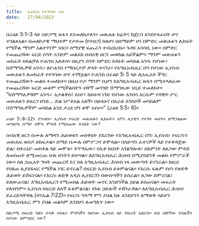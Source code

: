 ```yaml
---
title:  ኢየሱስ የተገባው ነው
date:   27/04/2023
---
```


በራዕይ 5:1–3 ላይ በድጋሚ ዙፋን እንመለከታለን። መጽሐፉ ከፊትና ከጀርባ እንደተጻፈበት ሆኖ ተገልጾአል። በመለኮታዊ ማህተም የታተመ (የተዘጋ) ስለሆነ በሰማይም ሆነ በምድር መጽሐፉን ሊከፍት የሚችል ማንም አልተገኘም ነበር። ሰማያዊ ፍጡራን ተብረከረኩ። ጉዳዩ አሳሳቢ ነው። በምድር የመጨረሻው ፍርድ ሰዓት አንድም መልአክ ሰብአዊ ዘርን መወከል አይችልም። ማንም መጽሐፉን መክፈት ስላልቻለ ዮሐንስ አለቀሰ። በዚያን ሰዓት ከምድር ከዳኑት መካከል አንዱ የሆነው፣ ከሽማግሌዎቹ አንዱ፣ ለዮሐንስ የማበረታቻ ቃላት ተናገረ። የእግዚአብሔር በግ የሆነው ኢየሱስ መጽሐፉን ለመክፈት የተገባው ሆኖ ተገኝቷል። ዮሐንስ በራዕይ 5፡ 5 ላይ ለኃጢአት ችግር የመጨረሻውን መልስ ተመለከተ። በዚህ ቦታ ማንም ቢሆን ከእግዚአብሔር ዙፋን በሚተላለፈው የመጨረሻው ፍርድ መቆም የሚችልበትን ብቸኛ መንገድ ሽማግሌው ነቢይ ተመለከተ። “ከሽማግሌዎቹም አንዱ፦ አታልቅስ፤ እነሆ፥ ከይሁዳ ነገድ የሆነው አንበሳ እርሱም የዳዊት ሥር መጽሐፉን ይዘረጋ ዘንድ... ድል ነሥቶአል አለኝ። በዙፋኑና በአራቱ እንስሶች መካከልም በሽማግሌዎችም መካከል እንደ ታረደ በግ ቆሞ አየሁ።” (ራዕይ 5:5፣ 6)።

`ራዕይ 5:8–12ን ያንብቡ። ኢየሱስ የፍርድ መጽሐፉን ሊከፍትና እኛን ሊያድን የተገባ መሆኑን ለሚገልጸው መግለጫ ሰማይ በሞላ ምላሽ የሚሰጠው እንዴት ነው?`

ሰብአዊ ዘርን በሙሉ ለማዳን ሕይወቱን መስዋዕት ያደረገው የእግዚአብሔር በግ፣ ኢየሱስ፣ የፍርዱን መጽሐፍ ወስዶ ይከፍታል። ሰማይ በሙሉ በምሥጋና ይሞላል። በሰይጣን ፈተናዎች ላይ የተቀዳጀው ድል፣ በቀራኒዮ መስቀል ላይ መሞቱ፣ ትንሣኤው፣ የሊቀ ክህነት አገልግሎቱ፣ በእምነት ለጸጋው ምላሽ ለመስጠት ለሚመርጡ ሁሉ ድነትን ይሰጣል። ለእግዚአብሔር ሕዝብ በሚያስደንቅ መልኩ የምሥራች ነው። ስለ ኃጢአት ግዛት መጨረሻ እና ስለ እግዚአብሔር ሕዝብ ነጻ መውጣት ይናገራል። ከዚህ የበለጠ ሊያደፋፍር የሚችል ነገር ይኖራል? በፍርድ ኢየሱስ ይቆምልናል። የእርሱ ፍጹም የሆነ የጽድቅ ሕይወት ይሸፍነናል። የእርሱ ጽድቅ አዲስ ሊያደርገን በውስጣችን ይሰራል። ጸጋው ይምረናል፣ ይለውጠናል፣ እግዚአብሔርን የሚመስል ሕይወት መኖር እንድንችል ኃይል ይሰጠናል። መፍራት የለብንም። ኢየሱስ በፍርድ ለእኛ ይቆምልናል፣ የክፉ ኃይሎች ተሸንፈዋል። ለእግዚአብሔር ሕዝብ ይፈረድላቸዋል (ዳንኤል 7፡22)። የፍርዱ ዓላማ ምን ያህል ክፉ እንደሆንን ለማወቅ ሳይሆን እግዚአብሔር ምን ያህል መልካም እንደሆነ ለመግለጥ ነው።

`በድጋሚ በፍርድ ባለን ታላቅ ተስፋና ምትካችን በሆነው ኢየሱስ ላይ ትኩረት አድርጉ። ይህ ብቸኛው ተስፋችን የሆነው ለምንድር ነው?`